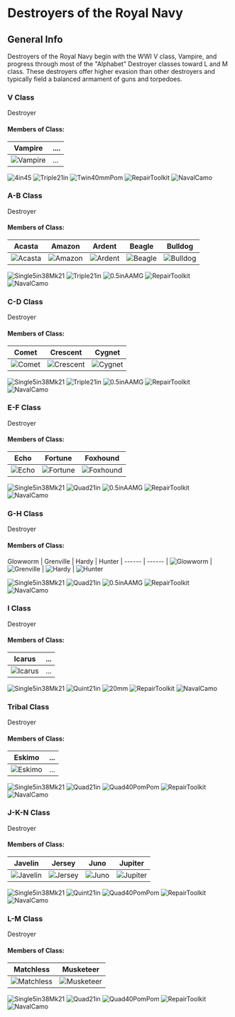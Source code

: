 # Destroyers of the Royal Navy

## General Info

Destroyers of the Royal Navy begin with the WWI V class, Vampire, and progress through most of the "Alphabet" Destroyer classes toward L and M class. These destroyers offer higher evasion than other destroyers and typically field a balanced armament of guns and torpedoes.


### V Class

Destroyer <br/>

#### Members of Class: <br/>
Vampire | ....
| ----- | ----- |
![Vampire](/Icons/Ship/EagleUnion/Vampire.png) |      ...        <br/>

![4in45](/Icons/Equipment/Guns/DD/4in45.png)
![Triple21in](/Icons/Equipment/Torpedo/Surface/Triple21inMkIX.png)
![Twin40mmPom](/Icons/Equipment/AA/Twin40mmPomPom.png)
![RepairToolkit](/Icons/Equipment/Auxiliary/RepairToolkit.png)
![NavalCamo](/Icons/Equipment/Auxiliary/NavalCamouflage.png) <br/>

### A-B Class <br/>

Destroyer <br/>

#### Members of Class: <br/>
Acasta | Amazon | Ardent | Beagle | Bulldog
| ------ | ------ | ------ | ------ | ------ |
![Acasta](/Icons/Ship/EagleUnion/Acasta.png) | ![Amazon](/Icons/Ship/EagleUnion/Amazon.png) | ![Ardent](/Icons/Ship/EagleUnion/Ardent.png) | ![Beagle](/Icons/Ship/EagleUnion/Beagle.png) | ![Bulldog](/Icons/Ship/EagleUnion/Bulldog.png) <br/>

![Single5in38Mk21](/Icons/Equipment/Guns/DD/4.7in45MkIX.png)
![Triple21in](/Icons/Equipment/Torpedo/Surface/Triple21inMkIX.png)
![0.5inAAMG](/Icons/Equipment/AA/0.5inAAMG.png)
![RepairToolkit](/Icons/Equipment/Auxiliary/RepairToolkit.png)
![NavalCamo](/Icons/Equipment/Auxiliary/NavalCamouflage.png) <br/>

### C-D Class <br/>

Destroyer <br/>

#### Members of Class: <br/>
Comet | Crescent | Cygnet
| ------ | ------ | ------ |
![Comet](/Icons/Ship/EagleUnion/Comet.png) | ![Crescent](/Icons/Ship/EagleUnion/Crescent.png) | ![Cygnet](/Icons/Ship/EagleUnion/Cygnet.png) <br/>

![Single5in38Mk21](/Icons/Equipment/Guns/DD/5in38Mk21.png)
![Triple21in](/Icons/Equipment/Torpedo/Surface/Triple21inMkIX.png)
![0.5inAAMG](/Icons/Equipment/AA/0.5inAAMG.png)
![RepairToolkit](/Icons/Equipment/Auxiliary/RepairToolkit.png)
![NavalCamo](/Icons/Equipment/Auxiliary/NavalCamouflage.png) <br/>

### E-F Class <br/>

Destroyer <br/>

#### Members of Class: <br/>
Echo | Fortune | Foxhound
| ------ | ------ | ------ 
![Echo](/Icons/Ship/EagleUnion/Echo.png) | ![Fortune](/Icons/Ship/EagleUnion/Fortune.png) | ![Foxhound](/Icons/Ship/EagleUnion/Foxhound.png) <br/>

![Single5in38Mk21](/Icons/Equipment/Guns/DD/5in38Mk21.png)
![Quad21in](/Icons/Equipment/Torpedo/Surface/Quadruple21inMkIX.png)
![0.5inAAMG](/Icons/Equipment/AA/0.5inAAMG.png)
![RepairToolkit](/Icons/Equipment/Auxiliary/RepairToolkit.png)
![NavalCamo](/Icons/Equipment/Auxiliary/NavalCamouflage.png) <br/>

### G-H Class <br/>

Destroyer <br/>

#### Members of Class: <br/>
Glowworm | Grenville | Hardy | Hunter
| ------ | ------ |
![Glowworm](/Icons/Ship/EagleUnion/Glowworm.png) | ![Grenville](/Icons/Ship/EagleUnion/Grenville.png) | ![Hardy](/Icons/Ship/EagleUnion/Hardy.png) | ![Hunter](/Icons/Ship/EagleUnion/Hunter.png) <br/>

![Single5in38Mk21](/Icons/Equipment/Guns/DD/5in38Mk21.png)
![Quad21in](/Icons/Equipment/Torpedo/Surface/Quadruple21inMkIX.png)
![0.5inAAMG](/Icons/Equipment/AA/0.5inAAMG.png)
![RepairToolkit](/Icons/Equipment/Auxiliary/RepairToolkit.png)
![NavalCamo](/Icons/Equipment/Auxiliary/NavalCamouflage.png) <br/>

### I Class <br/>

Destroyer <br/>

#### Members of Class: <br/>
Icarus | ...
| ------ | ------ 
![Icarus](/Icons/Ship/EagleUnion/Icarus.png) | ... <br/>


![Single5in38Mk21](/Icons/Equipment/Guns/DD/5in38Mk21.png)
![Quint21in](/Icons/Equipment/Torpedo/Surface/Quintuple21inMkIX.png)
![20mm](/Icons/Equipment/AA/20mmOerlikon.png)
![RepairToolkit](/Icons/Equipment/Auxiliary/RepairToolkit.png)
![NavalCamo](/Icons/Equipment/Auxiliary/NavalCamouflage.png) <br/>

### Tribal Class

Destroyer <br/>

#### Members of Class: <br/>
Eskimo | ...
| ------ | ------ 
![Eskimo](/Icons/Ship/EagleUnion/Eskimo.png) | ... <br/>


![Single5in38Mk21](/Icons/Equipment/Guns/DD/4.7in45MkXII.png)
![Quad21in](/Icons/Equipment/Torpedo/Surface/Quadruple21inMkIX.png)
![Quad40PomPom](/Icons/Equipment/AA/Quad40mmPomPom.png)
![RepairToolkit](/Icons/Equipment/Auxiliary/RepairToolkit.png)
![NavalCamo](/Icons/Equipment/Auxiliary/NavalCamouflage.png) <br/>

### J-K-N Class <br/>

Destroyer <br/>

#### Members of Class: <br/>
Javelin | Jersey | Juno | Jupiter <br/>
| ------ | ------ | ------ | ------ |
![Javelin](/Icons/Ship/EagleUnion/Javelin.png) | ![Jersey](/Icons/Ship/EagleUnion/Jersey.png) | ![Juno](/Icons/Ship/EagleUnion/Juno.png) | ![Jupiter](/Icons/Ship/EagleUnion/Cooper.png) <br/>

![Single5in38Mk21](/Icons/Equipment/Guns/DD/4.7in45MkXII.png)
![Quint21in](/Icons/Equipment/Torpedo/Surface/Quintuple21inMkIX.png)
![Quad40PomPom](/Icons/Equipment/AA/Quad40mmPomPom.png)
![RepairToolkit](/Icons/Equipment/Auxiliary/RepairToolkit.png)
![NavalCamo](/Icons/Equipment/Auxiliary/NavalCamouflage.png) <br/>

### L-M Class <br/>

Destroyer <br/>

#### Members of Class: <br/>
Matchless | Musketeer <br/>
| ------ | ------ |
![Matchless](/Icons/Ship/EagleUnion/Matchless.png) | ![Musketeer](/Icons/Ship/EagleUnion/Musketeer.png) <br/>

![Single5in38Mk21](/Icons/Equipment/Guns/DD/4.7in50MkXI.png)
![Quad21in](/Icons/Equipment/Torpedo/Surface/Quadruple21inMkIX.png)
![Quad40PomPom](/Icons/Equipment/AA/Quad40mmPomPom.png)
![RepairToolkit](/Icons/Equipment/Auxiliary/RepairToolkit.png)
![NavalCamo](/Icons/Equipment/Auxiliary/NavalCamouflage.png) <br/>

